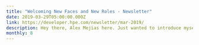 ```yaml
---
title: "Welcoming New Faces and New Roles - Newsletter"
date: 2019-03-29T05:00:00.000Z
link: https://developer.hpe.com/newsletter/mar-2019/
description: Hey there, Alex Mejias here. Just wanted to introduce myself as the new lead of the HPE DEV community program. To give you a little background about myself, I’ve been working with the program leads and the HPE DEV community for over a year– driving events and helping to build this new community. 
monthly: 8
---
```

            